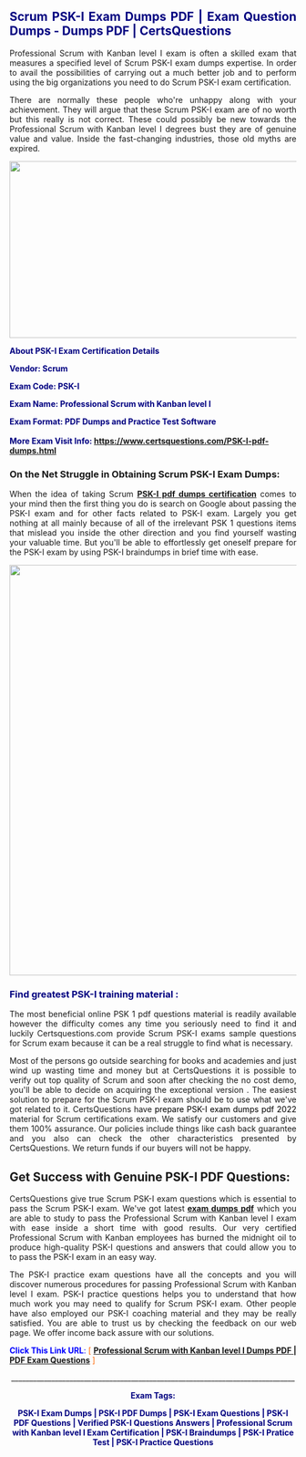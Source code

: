 <h2 style="text-align: justify;"><span style="color: #000080;">Scrum PSK-I Exam Dumps PDF | Exam Question Dumps - Dumps PDF | CertsQuestions</span></h2>
<p style="text-align: justify;">Professional Scrum with Kanban level I exam is often a skilled exam that measures a specified level of Scrum  PSK-I exam dumps expertise. In order to avail the possibilities of carrying out a much better job and to perform using the big organizations you need to do Scrum PSK-I exam certification.</p>
<p style="text-align: justify;">There are normally these people who're unhappy along with your achievement. They will argue that these Scrum  PSK-I exam are of no worth but this really is not correct. These could possibly be new towards the Professional Scrum with Kanban level I degrees bust they are of genuine value and value. Inside the fast-changing industries, those old myths are expired.</p>
<p><img style="display: block; margin-left: auto; margin-right: auto;" src="https://i.imgur.com/eaP4ae9.png" width="840" height="310" /></p>
<p><span style="color: #000080;"><strong>About PSK-I Exam Certification Details</strong></span></p>
<p><span style="color: #000080;"><strong>Vendor: Scrum<br /></strong></span></p>
<p><span style="color: #000080;"><strong>Exam Code: PSK-I</strong></span></p>
<p><span style="color: #000080;"><strong>Exam Name: Professional Scrum with Kanban level I</strong></span></p>
<p><span style="color: #000080;"><strong>Exam Format: PDF Dumps and Practice Test Software<br /><br />More Exam Visit Info: <span style="color: #ff6600;"><a href="https://www.certsquestions.com/PSK-I-pdf-dumps.html">https://www.certsquestions.com/PSK-I-pdf-dumps.html</a></span></strong></span></p>
<h3>On the Net Struggle in Obtaining Scrum PSK-I Exam Dumps:</h3>
<p style="text-align: justify;">When the idea of taking Scrum <a href="https://www.certsquestions.com/PSK-I-pdf-dumps.html"><strong> PSK-I pdf dumps certification</strong></a> comes to your mind then the first thing you do is search on Google about passing the PSK-I exam and for other facts related to PSK-I exam. Largely you get nothing at all mainly because of all of the irrelevant PSK 1 questions items that mislead you inside the other direction and you find yourself wasting your valuable time. But you'll be able to effortlessly get oneself prepare for the PSK-I exam by using PSK-I braindumps in brief time with ease.</p>
<p><a href="https://www.certsquestions.com/PSK-I-pdf-dumps.html"><img style="display: block; margin-left: auto; margin-right: auto;" src="https://i.imgur.com/pxhoKQ2.png" width="720" /></a></p>
<h3><span style="color: #000080;">Find greatest  PSK-I training material :</span></h3>
<p style="text-align: justify;">The most beneficial online PSK 1 pdf questions material is readily available however the difficulty comes any time you seriously need to find it and luckily Certsquestions.com provide Scrum PSK-I exams sample questions for Scrum  exam because it can be a real struggle to find what is necessary.</p>
<p style="text-align: justify;">Most of the persons go outside searching for books and academies and just wind up wasting time and money but at CertsQuestions it is possible to verify out top quality of Scrum  and soon after checking the no cost demo, you'll be able to decide on acquiring the exceptional version . The easiest solution to prepare for the Scrum PSK-I exam should be to use what we've got related to it. CertsQuestions have <span style="color: #000000;">prepare PSK-I exam dumps pdf 2022</span> material for Scrum certifications exam. We satisfy our customers and give them 100% assurance. Our policies include things like cash back guarantee and you also can check the other characteristics presented by CertsQuestions. We return funds if our buyers will not be happy.</p>
<h2>Get Success with Genuine PSK-I PDF Questions:</h2>
<p style="text-align: justify;">CertsQuestions give true Scrum PSK-I exam questions which is essential to pass the Scrum  PSK-I exam. We've got latest<strong>&nbsp;<a href="https://www.certsquestions.com/">exam dumps pdf</a></strong>&nbsp;which you are able to study to pass the Professional Scrum with Kanban level I exam with ease inside a short time with good results. Our very certified Professional Scrum with Kanban employees has burned the midnight oil to produce high-quality PSK-I questions and answers that could allow you to to pass the PSK-I exam in an easy way.</p>
<p style="text-align: justify;">The PSK-I practice exam questions have all the concepts and you will discover numerous procedures for passing Professional Scrum with Kanban level I exam. PSK-I practice questions helps you to understand that how much work you may need to qualify for Scrum  PSK-I exam. Other people have also employed our PSK-I coaching material and they may be really satisfied. You are able to trust us by checking the feedback on our web page. We offer income back assure with our solutions.</p>
<p style="text-align: justify;"><span style="color: #0000ff;"><strong>Click This Link URL</strong>:</span> <span style="color: #ff6600;">[ <strong><a href="https://www.certsquestions.com/professional-scrum-with-kanban-certification.html">Professional Scrum with Kanban level I Dumps PDF | PDF Exam Questions</a></strong> ]</span></p>
<p style="text-align: center;">______________________________________________________________________________</p>
<p style="text-align: center;"><span style="color: #000080;"><strong>Exam Tags:</strong></span></p>
<p style="text-align: center;"><span style="color: #000080;"><strong>PSK-I Exam Dumps | PSK-I PDF Dumps | PSK-I Exam Questions | PSK-I PDF Questions | Verified PSK-I Questions Answers | Professional Scrum with Kanban level I Exam Certification | PSK-I Braindumps | PSK-I Pratice Test | PSK-I Practice Questions</strong></span></p>
